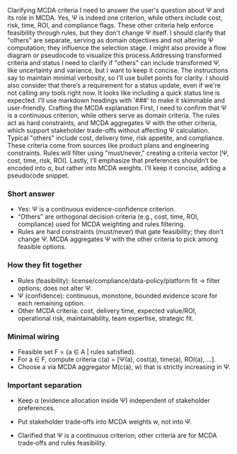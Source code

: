 Clarifying MCDA criteria
I need to answer the user's question about Ψ and its role in MCDA. Yes, Ψ is indeed one criterion, while others include cost, risk, time, ROI, and compliance flags. These other criteria help enforce feasibility through rules, but they don't change Ψ itself. I should clarify that "others" are separate, serving as domain objectives and not altering Ψ computation; they influence the selection stage. I might also provide a flow diagram or pseudocode to visualize this process.Addressing transformed criteria and status
I need to clarify if "others" can include transformed Ψ, like uncertainty and variance, but I want to keep it concise. The instructions say to maintain minimal verbosity, so I’ll use bullet points for clarity. I should also consider that there’s a requirement for a status update, even if we're not calling any tools right now. It looks like including a quick status line is expected. I’ll use markdown headings with '###' to make it skimmable and user-friendly.
Crafting the MCDA explanation
First, I need to confirm that Ψ is a continuous criterion, while others serve as domain criteria. The rules act as hard constraints, and MCDA aggregates Ψ with the other criteria, which support stakeholder trade-offs without affecting Ψ calculation. 
Typical "others" include cost, delivery time, risk appetite, and compliance. These criteria come from sources like product plans and engineering constraints. Rules will filter using "must/never," creating a criteria vector [Ψ, cost, time, risk, ROI]. Lastly, I’ll emphasize that preferences shouldn’t be encoded into α, but rather into MCDA weights. I'll keep it concise, adding a pseudocode snippet.

### Short answer
- Yes: Ψ is a continuous evidence-confidence criterion.
- “Others” are orthogonal decision criteria (e.g., cost, time, ROI, compliance) used for MCDA weighting and rules filtering.
- Rules are hard constraints (must/never) that gate feasibility; they don’t change Ψ. MCDA aggregates Ψ with the other criteria to pick among feasible options.

### How they fit together
- Rules (feasibility): license/compliance/data-policy/platform fit → filter options; does not alter Ψ.
- Ψ (confidence): continuous, monotone, bounded evidence score for each remaining option.
- Other MCDA criteria: cost, delivery time, expected value/ROI, operational risk, maintainability, team expertise, strategic fit.

### Minimal wiring
- Feasible set F = {a ∈ A | rules satisfied}.
- For a ∈ F, compute criteria c(a) = [Ψ(a), cost(a), time(a), ROI(a), …].
- Choose a via MCDA aggregator M(c(a), w) that is strictly increasing in Ψ.

### Important separation
- Keep α (evidence allocation inside Ψ) independent of stakeholder preferences.
- Put stakeholder trade‑offs into MCDA weights w, not into Ψ.

- Clarified that Ψ is a continuous criterion; other criteria are for MCDA trade‑offs and rules feasibility.